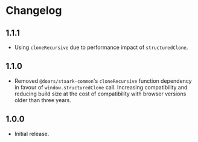 # Changelog

## 1.1.1

- Using `cloneRecursive` due to performance impact of `structuredClone`.

## 1.1.0

- Removed `@doars/staark-common`'s `cloneRecursive` function dependency in favour of `window.structuredClone` call. Increasing compatibility and reducing build size at the cost of compatibility with browser versions older than three years.

## 1.0.0

- Initial release.
